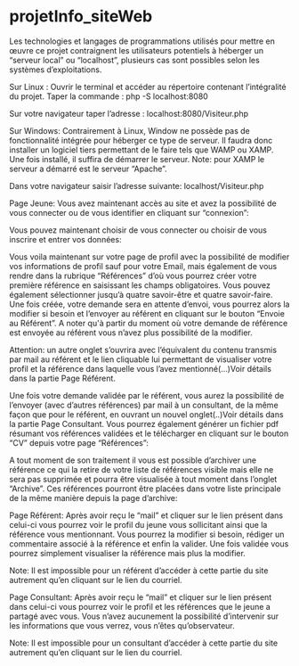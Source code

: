 # projetInfo_siteWeb

Les technologies et langages de programmations utilisés pour mettre en œuvre ce projet contraignent les utilisateurs potentiels à héberger un “serveur local” ou “localhost”, plusieurs cas sont possibles selon les systèmes d’exploitations.

Sur Linux :
  Ouvrir le terminal et accéder au répertoire contenant l’intégralité du projet. Taper la commande : php -S localhost:8080

  Sur votre navigateur taper l’adresse : localhost:8080/Visiteur.php


Sur Windows:
  Contrairement à Linux, Window ne possède pas de fonctionnalité intégrée pour héberger ce type de serveur. Il faudra donc installer un logiciel tiers permettant de le faire tels que WAMP ou XAMP.
  Une fois installé, il suffira de démarrer le serveur.
  Note: pour XAMP le serveur a démarré est le serveur “Apache”.

  Dans votre navigateur saisir l’adresse suivante: localhost/Visiteur.php



Page Jeune:
  Vous avez maintenant accès au site et avez la possibilité de vous connecter ou de vous identifier en cliquant sur “connexion”:

  Vous pouvez maintenant choisir de vous connecter ou choisir de vous inscrire et entrer vos données:

  Vous voila maintenant sur votre page de profil avec la possibilité de modifier vos informations de profil sauf pour votre Email, mais également de vous rendre dans la rubrique
  “Références” d’où vous pourrez créer votre première référence en saisissant les champs obligatoires. Vous pouvez également sélectionner jusqu’à quatre savoir-être et quatre savoir-faire.
  Une fois créée, votre demande sera en attente d’envoi, vous pourrez alors la modifier si besoin et l’envoyer au référent en cliquant sur le bouton “Envoie au Référent”.
  A noter qu'à partir du moment où votre demande de référence est envoyée au référent vous n’avez plus possibilité de la modifier.

  Attention: un autre onglet s’ouvrira avec l’équivalent du contenu transmis par mail au référent et le lien cliquable lui permettant de visualiser votre
  profil et la référence dans laquelle vous l’avez mentionné(...)Voir détails dans la partie Page Référent.

  Une fois votre demande validée par le référent, vous aurez la possibilité de l’envoyer (avec d’autres références)  par mail à un consultant, de la même façon que pour
  le référent, en ouvrant un nouvel onglet(..)Voir détails dans la partie Page Consultant.
  Vous pourrez également générer un fichier pdf résumant vos références validées et le télécharger en cliquant sur le bouton “CV” depuis votre page “Références”:

  A tout moment de son traitement il vous est possible d’archiver une référence ce qui la retire de votre liste de références visible mais elle ne sera pas 
  supprimée et pourra être visualisée à tout moment dans l’onglet  “Archive”. Ces références pourront être placées dans votre liste principale de la même manière depuis la page d’archive:
 


Page Référent:
	Après avoir reçu le “mail” et cliquer sur le lien présent dans celui-ci vous pourrez voir le profil du jeune vous sollicitant ainsi que la référence vous mentionnant.
  Vous pourrez la modifier si besoin, rédiger un commentaire associé à la référence et enfin la valider. Une fois validée vous pourrez simplement visualiser la référence mais plus la modifier.
  
Note: Il est impossible pour un référent d’accéder à cette partie du site autrement qu’en cliquant sur le lien du courriel. 

Page Consultant:
	Après avoir reçu le “mail” et cliquer sur le lien présent dans celui-ci vous pourrez voir le profil et les références que le jeune a partagé avec vous.
  Vous n’avez aucunement la possibilité d’intervenir sur les informations que vous verrez, vous n’êtes qu’observateur.
  
Note: Il est impossible pour un consultant d’accéder à cette partie du site autrement qu’en cliquant sur le lien du courriel.










